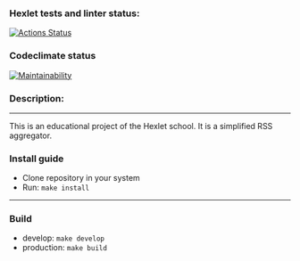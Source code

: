 ### Hexlet tests and linter status:
[![Actions Status](https://github.com/DenisSalnikoff/frontend-project-11/actions/workflows/hexlet-check.yml/badge.svg)](https://github.com/DenisSalnikoff/frontend-project-11/actions)
### Codeclimate status
[![Maintainability](https://api.codeclimate.com/v1/badges/d8a56c1289bab455b5c3/maintainability)](https://codeclimate.com/github/DenisSalnikoff/frontend-project-44/maintainability)
### Description:
---
This is an educational project of the Hexlet school. It is a simplified RSS aggregator.
### Install guide
- Clone repository in your system
- Run: `make install`
---
### Build
- develop: `make develop`
- production: `make build`